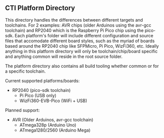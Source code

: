 ## CTI Platform Directory

This directory handles the differences between different targets and toolchains. For 2 examples: AVR chips (older Arduinos using the avr-gcc toolchain) and RP2040 which is the Raspberry Pi Pico chip using the pico-sdk. Each platform's folder will include different configuration and source files that accomodate different board styles, such as the myriad of boards based around the RP2040 chip like SFPMicro, Pi Pico, WizFi360, etc. Ideally anything in this platform directory will only be toolchain/chip/board specific and anything common will reside in the root source folder.

The platform directory also contains all build tooling whether common or for a specific toolchain.

Current supported platforms/boards:

* RP2040 (pico-sdk toolchain)
  * Pi Pico (USB only)
  * WizFi360-EVB-Pico (WiFi + USB)

Planned support:
* AVR (Older Arduinos, avr-gcc toolchain)
  * ATmega328p (Arduino Uno)
  * ATmega1280/2560 (Arduino Mega)